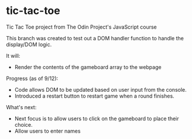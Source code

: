 # tic-tac-toe
Tic Tac Toe project from The Odin Project's JavaScript course

This branch was created to test out a DOM handler function to handle the display/DOM logic.

It will:
- Render the contents of the gameboard array to the webpage

Progress (as of 9/12):
- Code allows DOM to be updated based on user input from the console.
- Introduced a restart button to restart game when a round finishes.

What's next:
- Next focus is to allow users to click on the gameboard to place their choice.
- Allow users to enter names


